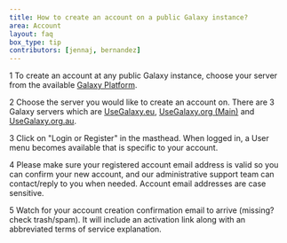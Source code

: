 ```yaml
---
title: How to create an account on a public Galaxy instance?
area: Account
layout: faq
box_type: tip
contributors: [jennaj, bernandez]
---
```





1 To create an account at any public Galaxy instance, choose your server from the available [Galaxy Platform](https://galaxyproject.org/use/).

2 Choose the server you would like to create an account on. There are 3 Galaxy servers which are [UseGalaxy.eu](https://usegalaxy.eu/), [UseGalaxy.org (Main)](https://usegalaxy.org/) and 
  [UseGalaxy.org.au](https://usegalaxy.org.au/).

3 Click on "Login or Register" in the masthead. When logged in, a User menu becomes available that is specific to your account.

4 Please make sure your registered account email address is valid so you can confirm your new account, and our administrative support team can contact/reply to you when needed. Account email addresses are case sensitive. 

5 Watch for your account creation confirmation email to arrive (missing? check trash/spam). It will include an activation link along with an abbreviated terms of service explanation.
